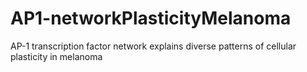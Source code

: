 # AP1-networkPlasticityMelanoma
AP-1 transcription factor network explains diverse patterns of cellular plasticity in melanoma
